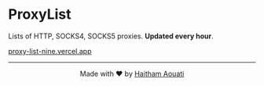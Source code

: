 # ProxyList
Lists of HTTP, SOCKS4, SOCKS5 proxies. **Updated every hour**.

[proxy-list-nine.vercel.app](proxy-list-nine.vercel.app)

---
<div align="center">
Made with ♥️ by <a href="https://github.com/haithamaouati">Haitham Aouati</a>
</div>
